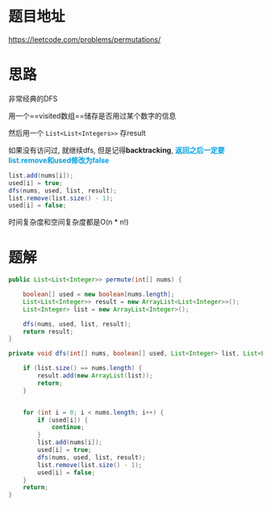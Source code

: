 # 题目地址

https://leetcode.com/problems/permutations/



# 思路

非常经典的DFS

用一个==visited数组==储存是否用过某个数字的信息

然后用一个 `List<List<Integers>>` 存result

如果没有访问过, 就继续dfs, 但是记得**backtracking**, <font color = grape>**返回之后一定要list.remove和used修改为false**</font>

```java
list.add(nums[i]);
used[i] = true;
dfs(nums, used, list, result);
list.remove(list.size() - 1);
used[i] = false;
```

时间复杂度和空间复杂度都是O(n * n!)



# 题解

```java
public List<List<Integer>> permute(int[] nums) {

    boolean[] used = new boolean[nums.length];
    List<List<Integer>> result = new ArrayList<List<Integer>>();
    List<Integer> list = new ArrayList<Integer>();

    dfs(nums, used, list, result);
    return result;
}

private void dfs(int[] nums, boolean[] used, List<Integer> list, List<List<Integer>> result) {

    if (list.size() == nums.length) {
        result.add(new ArrayList(list));
        return;
    }


    for (int i = 0; i < nums.length; i++) {
        if (used[i]) {
            continue;
        }
        list.add(nums[i]);
        used[i] = true;
        dfs(nums, used, list, result);
        list.remove(list.size() - 1);
        used[i] = false;
    }
    return;
}
```


